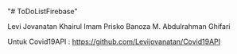 "# ToDoListFirebase" 

Levi Jovanatan
Khairul Imam
Prisko Banoza
M. Abdulrahman Ghifari

Untuk Covid19API : https://github.com/Levijovanatan/Covid19API
